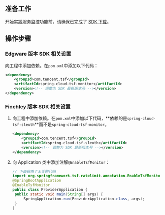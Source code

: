 ## 准备工作
开始实践服务监控功能前，请确保已完成了 [SDK 下载](https://cloud.tencent.com/document/product/649/20231)。

## 操作步骤
### Edgware 版本 SDK 相关设置
向工程中添加依赖。在`pom.xml`中添加以下代码：
```xml
<dependency>
    <groupId>com.tencent.tsf</groupId>
    <artifactId>spring-cloud-tsf-monitor</artifactId>
    <version><!-- 调整为 SDK 最新版本号 --></version>
</dependency>
```

### Finchley 版本 SDK 相关设置
1. 向工程中添加依赖。在`pom.xml`中添加以下代码，**依赖的是`spring-cloud-tsf-sleuth`**而不是`spring-cloud-tsf-monitor`。
   ```xml
   <dependency>
       <groupId>com.tencent.tsf</groupId>
       <artifactId>spring-cloud-tsf-sleuth</artifactId>
       <version><!-- 调整为 SDK 最新版本号 --></version>
   </dependency>
   ```

2. 向 Application 类中添加注解`@EnableTsfMonitor`：
   ```java
   // 下面省略了无关的代码
   import org.springframework.tsf.ratelimit.annotation.EnableTsfMonitor;
   @SpringBootApplication
   @EnableTsfMonitor
   public class ProviderApplication {
   	public static void main(String[] args) {
   		SpringApplication.run(ProviderApplication.class, args);
   	}
   }
   ```

   
